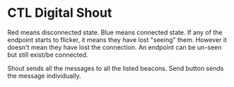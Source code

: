 # CTL Digital Shout

Red means disconnected state.
Blue means connected state.
If any of the endpoint starts to flicker, it means they have lost "seeing" them. However it doesn't mean they have lost the connection.
An endpoint can be un-seen but still exist/be connected.

Shout sends all the messages to all the listed beacons.
Send button sends the message individually. 
